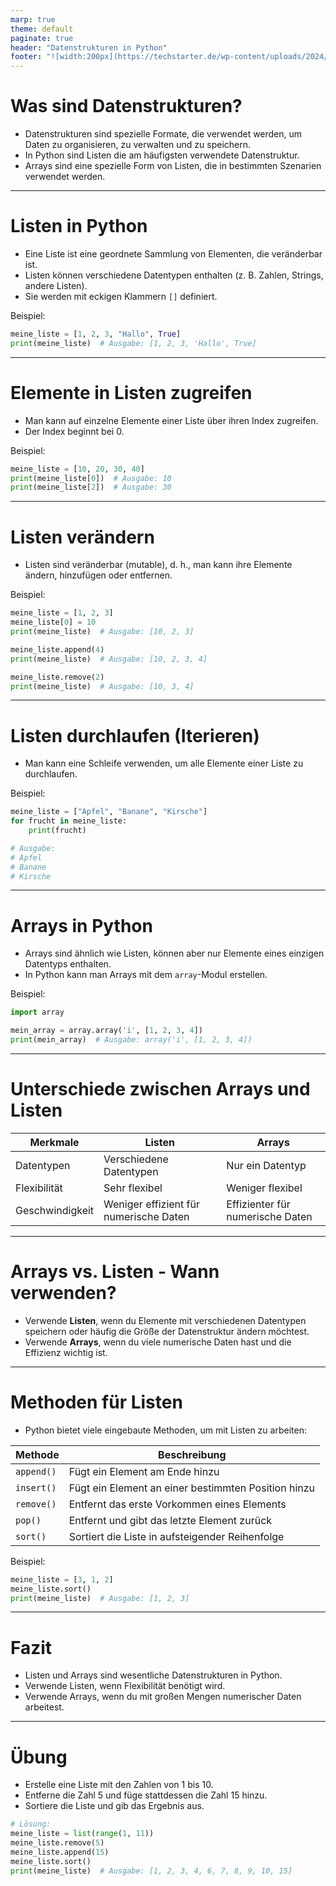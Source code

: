 ```yaml
---
marp: true
theme: default
paginate: true
header: "Datenstrukturen in Python"
footer: "![width:200px](https://techstarter.de/wp-content/uploads/2024/04/Techstarter-Logo_white-background.png)"
---
```

# Was sind Datenstrukturen?

- Datenstrukturen sind spezielle Formate, die verwendet werden, um Daten zu organisieren, zu verwalten und zu speichern.
- In Python sind Listen die am häufigsten verwendete Datenstruktur.
- Arrays sind eine spezielle Form von Listen, die in bestimmten Szenarien verwendet werden.

---

# Listen in Python

- Eine Liste ist eine geordnete Sammlung von Elementen, die veränderbar ist.
- Listen können verschiedene Datentypen enthalten (z. B. Zahlen, Strings, andere Listen).
- Sie werden mit eckigen Klammern `[]` definiert.

Beispiel:
```python
meine_liste = [1, 2, 3, "Hallo", True]
print(meine_liste)  # Ausgabe: [1, 2, 3, 'Hallo', True]
```

---

# Elemente in Listen zugreifen

- Man kann auf einzelne Elemente einer Liste über ihren Index zugreifen.
- Der Index beginnt bei 0.

Beispiel:
```python
meine_liste = [10, 20, 30, 40]
print(meine_liste[0])  # Ausgabe: 10
print(meine_liste[2])  # Ausgabe: 30
```

---

# Listen verändern

- Listen sind veränderbar (mutable), d. h., man kann ihre Elemente ändern, hinzufügen oder entfernen.

Beispiel:
```python
meine_liste = [1, 2, 3]
meine_liste[0] = 10
print(meine_liste)  # Ausgabe: [10, 2, 3]

meine_liste.append(4)
print(meine_liste)  # Ausgabe: [10, 2, 3, 4]

meine_liste.remove(2)
print(meine_liste)  # Ausgabe: [10, 3, 4]
```

---

# Listen durchlaufen (Iterieren)

- Man kann eine Schleife verwenden, um alle Elemente einer Liste zu durchlaufen.

Beispiel:
```python
meine_liste = ["Apfel", "Banane", "Kirsche"]
for frucht in meine_liste:
    print(frucht)

# Ausgabe:
# Apfel
# Banane
# Kirsche
```

---

# Arrays in Python

- Arrays sind ähnlich wie Listen, können aber nur Elemente eines einzigen Datentyps enthalten.
- In Python kann man Arrays mit dem `array`-Modul erstellen.

Beispiel:
```python
import array

mein_array = array.array('i', [1, 2, 3, 4])
print(mein_array)  # Ausgabe: array('i', [1, 2, 3, 4])
```

---

# Unterschiede zwischen Arrays und Listen

| Merkmale     | Listen                   | Arrays                     |
|--------------|--------------------------|----------------------------|
| Datentypen   | Verschiedene Datentypen   | Nur ein Datentyp           |
| Flexibilität | Sehr flexibel             | Weniger flexibel           |
| Geschwindigkeit | Weniger effizient für numerische Daten | Effizienter für numerische Daten |

---

# Arrays vs. Listen - Wann verwenden?

- Verwende **Listen**, wenn du Elemente mit verschiedenen Datentypen speichern oder häufig die Größe der Datenstruktur ändern möchtest.
- Verwende **Arrays**, wenn du viele numerische Daten hast und die Effizienz wichtig ist.

---

# Methoden für Listen

- Python bietet viele eingebaute Methoden, um mit Listen zu arbeiten:

| Methode        | Beschreibung                     |
|----------------|----------------------------------|
| `append()`     | Fügt ein Element am Ende hinzu   |
| `insert()`     | Fügt ein Element an einer bestimmten Position hinzu |
| `remove()`     | Entfernt das erste Vorkommen eines Elements |
| `pop()`        | Entfernt und gibt das letzte Element zurück |
| `sort()`       | Sortiert die Liste in aufsteigender Reihenfolge |

Beispiel:
```python
meine_liste = [3, 1, 2]
meine_liste.sort()
print(meine_liste)  # Ausgabe: [1, 2, 3]
```

---

# Fazit

- Listen und Arrays sind wesentliche Datenstrukturen in Python.
- Verwende Listen, wenn Flexibilität benötigt wird.
- Verwende Arrays, wenn du mit großen Mengen numerischer Daten arbeitest.

---

# Übung

- Erstelle eine Liste mit den Zahlen von 1 bis 10.
- Entferne die Zahl 5 und füge stattdessen die Zahl 15 hinzu.
- Sortiere die Liste und gib das Ergebnis aus.

```python
# Lösung:
meine_liste = list(range(1, 11))
meine_liste.remove(5)
meine_liste.append(15)
meine_liste.sort()
print(meine_liste)  # Ausgabe: [1, 2, 3, 4, 6, 7, 8, 9, 10, 15]
```